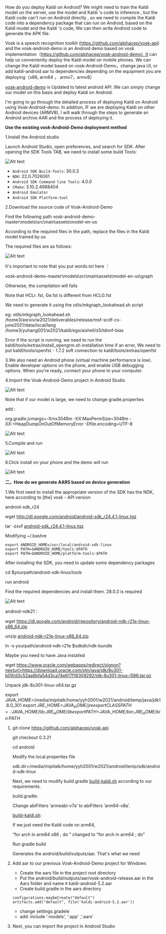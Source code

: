 How do you deploy Kaldi on Android? We might need to train the Kaldi model on the server, use the model and Kaldi 's code to inference , but the Kaldi code can't run on Android directly , so we need to compile the Kaldi code into a dependency package that can run on Android, based on the Kaldi model and the Kaldi 's code, We can then write Android code to generate the APK file.

Vosk is a speech recognition toolkit (https://github.com/alphacep/vosk-api)  and the vosk-android-demo is an Android demo based on vosk implementation（https://github.com/alphacep/vosk-android-demo）It can help us conveniently deploy the Kaldi model on mobile phones. We can change the Kaldi model based on vosk-Android-Demo，change java UI, or add kaldi-android aar to dependencies depending on the equipment you are deploying（x86, arm64 ， armv7，armv8）

[vosk-android-demo](https://github.com/alphacep/vosk-android-demo) is Updated to latest android API .We can simply change our model on this basis and deploy Kaldi on Android.

I'm going to go through the detailed process of deploying Kaldi on Android using Vosk-Android-demo. In addition, IF we are deploying Kaldi on other Android devices (ARMV8), I will walk through the steps to generate an Android archive AAR and the process of deploying it.

**Use the existing vosk-Android-Demo deployment method**

1.Install the Android studio

Launch Android Studio, open preferences, and search for SDK. After opening the SDK Tools TAB, we need to install some build Tools:

![Alt text](https://github.com/yuhangear/kaldi-android/blob/main/img/1.png)

- `Android SDK Build-Tools`: 30.0.3
- `NDK`: 22.0.7026061
- `Android SDK Command-line Tools`: 4.0.0
- `CMake`: 3.10.2.4988404
- `Android Emulator`
- `Android SDK Platform-tool`

2.Download the source code of Vosk-Android-Demo

Find the following path vosk-android-demo-master\models\src\main\assets\model-en-us

According to the required files in the path, replace the files in the Kaldi model trained by us

The required files are as follows:

![Alt text](https://github.com/yuhangear/kaldi-android/blob/main/img/2.png)

It's important to note that you put words.txt here ：

vosk-android-demo-master\models\src\main\assets\model-en-us\graph

Otherwise, the compilation will  fails

Note that HCLr. fst, Ge.fst is different from HCLG.fst

We need to generate it using the utils/mkgraph_lookahead.sh script

eg: utils/mkgraph_lookahead.sh /home3/asrxiv/w2021/deliverables/release/msf-scdf-cs-june2021/data/local/lang /home3/yuhang001/w2021/kaldi/egs/aishell/s5/tdnnf-bias

Error if the script is running, we need to run the kaldl/tools/extras/install_opengrm.sh  installation time if an error, We need to put kaldl/tools/openfst - 1.7.2 soft connection to kaldl/tools/extras/openfst

3.We also need an Android phone (virtual machine performance is low). Enable developer options on the phone, and enable USB debugging options. When you're ready, connect your phone to your computer.

4.Import the Vosk-Android-Demo project in Android Studio

![Alt text](https://github.com/yuhangear/kaldi-android/blob/main/img/3.png)

Note that if our model is large, we need to change gradle.properties

add :

org.gradle.jvmargs=-Xmx3048m -XX:MaxPermSize=3048m -XX:+HeapDumpOnOutOfMemoryError -Dfile.encoding=UTF-8

![Alt text](https://github.com/yuhangear/kaldi-android/blob/main/img/4.png)

5.Compile and run

![Alt text](https://github.com/yuhangear/kaldi-android/blob/main/img/5.png)

6.Click install on your phone and the demo will run

![Alt text](https://github.com/yuhangear/kaldi-android/blob/main/img/6.png)

**二，How do we generate AARS based on device generation**

1.We first need to install the appropriate version of the SDK has the NDK, here according to [the] vosk - API version 

android-sdk_r24

wget http://dl.google.com/android/android-sdk_r24.4.1-linux.tgz

tar -zxvf [android-sdk_r24.4.1-linux.tgz](http://dl.google.com/android/android-sdk_r24.4.1-linux.tgz)

Modifying  ~/.bashre

```
export ANDROID_HOME=/usr/local/android-sdk-linux
export PATH=$ANDROID_HOME/tools:$PATH
export PATH=$ANDROID_HOME/platform-tools:$PATH
```

After installing the SDK, you need to update some dependency packages

cd  $yourpath/android-sdk-linux/tools

run android

Find the required dependencies and install them. 28.0.3 is required

![Alt text](https://github.com/yuhangear/kaldi-android/blob/main/img/7.png)

android-ndk21：

wget https://dl.google.com/android/repository/android-ndk-r21e-linux-x86_64.zip

unzip  [android-ndk-r21e-linux-x86_64.zip](https://dl.google.com/android/repository/android-ndk-r21e-linux-x86_64.zip)

ln -s yourpath/android-ndk-r21e  $sdkdir/ndk-bundle

Maybe  you need to have Java installed

wget  https://www.oracle.com/webapps/redirect/signon?nexturl=https://download.oracle.com/otn/java/jdk/8u301-b09/d3c52aa6bfa54d3ca74e617f18309292/jdk-8u301-linux-i586.tar.gz

Unpack jdk-8u301-linux-x64.tar.gz

export JAVA_HOME=/media/mipitalk/home/yyh2001/w2021/android/temp/java/jdk1.8.0_301 export JRE_HOME=$JAVA_HOME/jre export CLASSPATH=.:$JAVA_HOME/lib:$JRE_HOME/lib export PATH=$JAVA_HOME/bin:$JRE_HOME/bin:$PATH

1. git clone https://github.com/alphacep/vosk-api

   git checkout 0.3.21

   cd android

   Modify the local.properties file

   sdk.dir=/media/mipitalk/home/yyh2001/w2021/android/temp/sdk/android-sdk-linux

   Next, we need to modify build.gradle [build-kaldi.sh](http://build-kaldi.sh/) according to our requirements.

   build.gradle:

   Change abiFilters ‘armeabi-v7a’ to abiFilters ‘arm64-v8a’.

   [build-kaldi.sh](http://build-kaldi.sh/): 

   If we just need the Kaldi code on arm64,

   “for arch in arm64 x86 ; do ” changed to “for arch in arm64  ; do”

   Run gradle build

   Generates the android/build/outputs/aar. That's what we need

2. Add aar to our previous Vosk-Android-Demo project for Windows

   - Create the aars file in the project root directory
   - Put the android/build/outputs/aar/vosk-android-release.aar in the Aars folder and name it kaldi-android-5.2.aar
   - Create build.gradle in the aars directory

   ```
   configurations.maybeCreate("default")
   artifacts.add("default", file('kaldi-android-5.2.aar'))
   ```

   - change settings.gradele 
   - add: include ':models', ':app' ,':aars'

4. Next, you can import the project in Android Studio